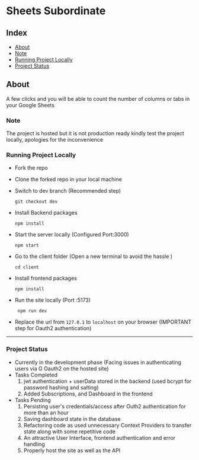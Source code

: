 # Sheets Subordinate

## Index

- [About](#about)
- [Note](#note)
- [Running Project Locally](#run-locally)
- [Project Status](#status)

## About <a name = "about"></a>

A few clicks and you will be able to count the number of columns or tabs in your Google Sheets


### Note <a name="note"></a>

The project is hosted but it is not production ready kindly test the project locally, apologies for the inconvenience


### Running Project Locally <a name="run-locally"></a>
- Fork the repo
- Clone the forked repo in your local machine 
- Switch to dev branch (Recommended step)
   ```
   git checkout dev 
   ```
- Install Backend packages
  ```
  npm install 
  ```
- Start the server locally (Configured Port:3000)
   ```
   npm start
   ```
- Go to the client folder (Open a new terminal to avoid the hassle )
  ```
  cd client
  ```
  
- Install frontend packages
  ```
  npm install
  ```
 - Run the site locally (Port :5173)
   ```
    npm run dev
    ```
 - Replace the url from `127.0.1` to `localhost` on your browser (IMPORTANT step for Oauth2 authentication)
---

### Project Status <a name="status"></a>
   - Currently in the development phase (Facing issues in authenticating users via G Oauth2 on the hosted site)
- Tasks Completed
  1.  jwt authentication + userData stored in the backend (used bcrypt for password hashing and salting)
  2.  Added Subscriptions, and Dashboard in the frontend
- Tasks Pending
  1. Persisting user's credentials/access after Outh2 authentication for more than an hour 
  2. Saving dashboard state in the database
  3. Refactoring code as used unnecessary Context Providers to transfer state along with some repetitive code 
  4. An attractive User Interface, frontend authentication and error handling 
  5. Properly host the site as well as the API 
